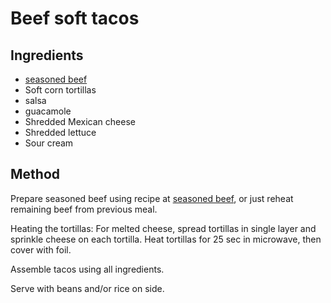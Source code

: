 # Beef soft tacos

## Ingredients
* [seasoned beef](base_layers/seasoned_beef.md)
* Soft corn tortillas
* salsa
* guacamole
* Shredded Mexican cheese
* Shredded lettuce
* Sour cream

## Method

Prepare seasoned beef using recipe at [seasoned beef](base_layers/seasoned_beef.md), or just reheat remaining beef from previous meal.

Heating the tortillas: For melted cheese, spread tortillas in single layer and sprinkle cheese on each tortilla. 
Heat tortillas for 25 sec in microwave, then cover with foil.

Assemble tacos using all ingredients. 

Serve with beans and/or rice on side. 

